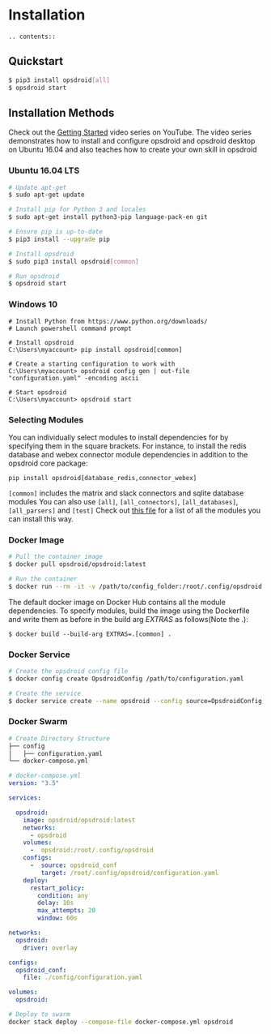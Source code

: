 # Installation

```eval_rst
.. contents::
```

## Quickstart

```bash
$ pip3 install opsdroid[all]
$ opsdroid start
```

## Installation Methods

Check out the [Getting Started](https://www.youtube.com/watch?v=7wyIi_cpodE&list=PLViQCHlMbEq5nZL6VNrUxu--Of1uCpflq) video series on YouTube. The video series demonstrates how to install and configure opsdroid and opsdroid desktop on Ubuntu 16.04 and  also teaches how to create your own skill in opsdroid

### Ubuntu 16.04 LTS

```bash
# Update apt-get
$ sudo apt-get update

# Install pip for Python 3 and locales
$ sudo apt-get install python3-pip language-pack-en git

# Ensure pip is up-to-date
$ pip3 install --upgrade pip

# Install opsdroid
$ sudo pip3 install opsdroid[common]

# Run opsdroid
$ opsdroid start
```

### Windows 10

```
# Install Python from https://www.python.org/downloads/
# Launch powershell command prompt

# Install opsdroid
C:\Users\myaccount> pip install opsdroid[common]

# Create a starting configuration to work with
C:\Users\myaccount> opsdroid config gen | out-file "configuration.yaml" -encoding ascii

# Start opsdroid
C:\Users\myaccount> opsdroid start
```

### Selecting Modules

You can individually select modules to install dependencies for by specifying them
in the square brackets. For instance, to install the redis database and webex connector
module dependencies in addition to the opsdroid core package:
```
pip install opsdroid[database_redis,connector_webex]
```

`[common]` includes the matrix and slack connectors and sqlite database modules
You can also use `[all]`, `[all_connectors]`, `[all_databases]`, `[all_parsers]` and `[test]`
Check out [this file](https://github.com/opsdroid/opsdroid/blob/master/setup.cfg#L79)
for a list of all the modules you can install this way.

### Docker Image

```bash
# Pull the container image
$ docker pull opsdroid/opsdroid:latest

# Run the container
$ docker run --rm -it -v /path/to/config_folder:/root/.config/opsdroid opsdroid/opsdroid:latest
```

The default docker image on Docker Hub contains all the module dependencies. To
specify modules, build the image using the Dockerfile and write them as before
in the build arg *EXTRAS* as follows(Note the .):
```
$ docker build --build-arg EXTRAS=.[common] .
```

### Docker Service

```bash
# Create the opsdroid config file
$ docker config create OpsdroidConfig /path/to/configuration.yaml

# Create the service
$ docker service create --name opsdroid --config source=OpsdroidConfig,target=/root/.config/opsdroid/configuration.yaml --mount 'type=volume,src=OpsdroidData,dst=/root/.config/opsdroid' opsdroid/opsdroid:latest
```

### Docker Swarm

```bash
# Create Directory Structure
├── config
│   ├── configuration.yaml
└── docker-compose.yml
```

```yaml
# docker-compose.yml
version: "3.5"

services:

  opsdroid:
    image: opsdroid/opsdroid:latest
    networks:
      - opsdroid
    volumes:
      -  opsdroid:/root/.config/opsdroid
    configs:
      -  source: opsdroid_conf
         target: /root/.config/opsdroid/configuration.yaml
    deploy:
      restart_policy:
        condition: any
        delay: 10s
        max_attempts: 20
        window: 60s

networks:
  opsdroid:
    driver: overlay

configs:
  opsdroid_conf:
    file: ./config/configuration.yaml

volumes:
  opsdroid:
```

```bash
# Deploy to swarm
docker stack deploy --compose-file docker-compose.yml opsdroid
```
